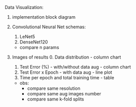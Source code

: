 Data Visualization:

1. implementation block diagram
2. Convolutional Neural Net schemas:
    1. LeNet5
    2. DenseNet120
    - compare n params
3. Images of results
    0. Data distribution - column chart
    1. Test Error (%) - with/without data aug - column chart
    2. Test Error x Epoch - with data aug - line plot
    3. Time per epoch and total training time - table
    
    - obs:
        - compare same resolution
        - compare same aug images number
        - compare same k-fold splits
        

